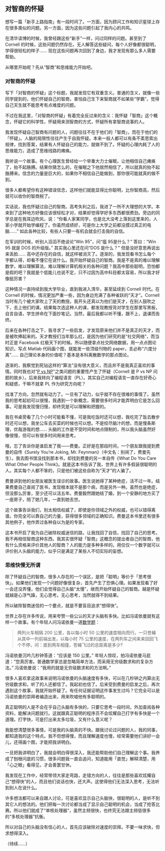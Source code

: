 <div class="inner">
<h2>对智商的怀疑</h2>
<p>想写一篇「新手上路指南」有一段时间了。一方面，因为顾问工作和知识星球上存在很多类似的问题。另一方面，因为这些问题引起了我内心的共鸣。</p>
<p>在清华读博的时候，我曾经跟这些“新手”一样，问过同样的问题。甚至到了 Cornell 的时候，这些问题仍然存在。无人解答这些疑问，每个人好像都很聪明，学得很轻松的样子…… 现在这些问题再次回到了身边，我才发现有那么多人需要帮助。</p>
<p>从哪里开始呢？先从“智商”和思维能力开始吧。</p>
<h3 id="对智商的怀疑">对智商的怀疑</h3>
<p>写下「对智商的怀疑」这个标题，我就发现它有双重含义。普通的含义，就像一些同学提到的，他们怀疑自己的智商，害怕自己生下来智商就不如某些“学霸”，觉得自己天生就不能思考有点难度的问题。</p>
<p>不过在我这里，「对智商的怀疑」有着完全反过来的含义：我怀疑「智商」这个概念，怀疑它的科学性，怀疑用来测智商的方式，怀疑所有拿智商说事的人。</p>
<p>我发现怀疑自己智商有问题的人，问题往往不在于他们的「智商」，而在于他们的「怀疑」。人脑的局限性往往产生于自我怀疑。本来一般人都可以有条不紊思索出规律，找到答案，结果有人怀疑自己的能力，就做不到了。怀疑的心理内耗了人的思维能力，造成了思维线路的瘫痪。</p>
<p>我听说一个故事。有个心理医生曾经给一个举重大力士催眠，让他相信自己瘫痪了，抬不起胳膊。结果你猜怎么的，在催眠之下他居然相信了，所以就真的抬不起胳膊来。信念的力量是巨大的，如果你不相信自己能做到，那你很可能就真的做不到。</p>
<p>很多人都希望你有这种错误信念，这样他们就能显得比你聪明，比你智商高，然后就可以收你的智商税了。</p>
<p>实话说，我也怀疑过自己的智商。高考失利之后，我进了一所不大理想的大学。本来到了这种地方好像应该很轻松才对，结果却觉得学好多东西都很费劲。旁边的同学总是在我耳边吹风，说：“你看人家某同学，也是北大没考上落到这里来的，人家小学就开始学编程了。你虽然成绩好，可是你上大学之前都没摸过真正的电脑……” 如此各种比较，有些人只要一有机会就会打击我的自信。</p>
<p>在军训的时候，听别人滔滔不绝谈论“Win 95”，问“瘟 95是什么？” 答曰：“Win 95 就是 DOS 的升级版。” 其实我心里还在问“DOS 是什么？” 但是没好意思再说出来丢脸…… 高中还存在的自信，就这样被消灭了。逐渐的，我发现看书怎么每个字都认得，却看不懂它在说什么。我开始怀疑自己的智商。我是不是真的难以理解数学，难以理解算法，难以理解计算机相关的各种问题？我高中那些聪明，恐怕都是假的吧？我就是个低能儿也说不定，只不过因为高中科目都太容易，所以我才好像挺厉害？</p>
<p>这种情况一直持续到我大学毕业，直到我进入清华，甚至延续到 Cornell 时代。在 Cornell 的时候，情况更加严重一些，因为身边充满了各种雀跃的“天才”。Cornell 当时有几个被大家吹上了天的教授。我开头还真以为他们是天才，在别人鼓吹之下，去上他们的课。结果每次选这种人的课，都发现教授背对学生在那里写黑板，自言自语，学生拼命在下面抄笔记。当然，最后我都以听不懂，跟不上，退课而告终。</p>
<p>后来在各种打击之下，我寻求了一些启发，才发现原来他们并不是真正的天才，而是被吹捧起来的。天才教授们当年那么红，是因为他们研究的是“社交网络”，而当时正是 Facebook 红极天下的时候。所以随便拿点社交网络数据，用一点点图论知识，写点 Matlab 代码画个图，就能发一些顶级刊物的 paper，言必称“六度分离”…… 自己理论本身的价值呢？基本是本科离散数学的那点图论。</p>
<p>逐渐的，我察觉到死钻这样的“算法”没有很大意义，而且并不是我真正喜欢的事情。同时我也对“<a href="http://www.yinwang.org/blog-cn/2019/07/21/pnp2">P vs NP</a>”之类问题的重要性产生了怀疑（Cornell 是 P vs NP 问题的故乡）。后来我转向了编程语言（PL）。其实自己对编程语言一直存在好奇心和疑惑，干嘛不就拿 PL 作为研究方向呢？</p>
<p>找准了方向，忽然就有动力了。一旦有了动力，似乎就不存在很难的事情了。虽然我的思考起初可以很慢，我遇到一个新概念，需要很多时间才能弄明白它是怎么回事。可是我发现慢归慢，却终究是可以理解和把握的。</p>
<p>我在书桌旁看了几个小时可能看不懂，可是我吃饭时还可以想，我吃完了饭去散步时还可以想，我坐公车去买菜的时候也可以想。不是绞尽脑汁的想，而是慢条斯理，优哉游哉的想…… 头脑的工作是不受时间和地点限制的，所以我头脑虽然好像很慢，但可以有很多时间用来思考。</p>
<p>哦，忘了告诉你是谁启发了我——费曼。正好是在那段时间，一个朋友跟我提到费曼的自传《Surely You’re Joking, Mr. Feynman》（中文名：别闹了，费曼先生）。我去图书馆没找到那本书，却找到费曼的另一本自传《What Do You Care What Other People Think》。就是这本书告诉了我，世界上有许多假装很聪明的人。其实每个人都不笨的，只是他们被这些自称为“天才”的人骗了。</p>
<p>费曼讲到他的女朋友被医生误诊的故事。医生说她得了某种绝症，活不过一年。结果费曼自己查阅了医书，发现根本就不是那个病，而是另外一种。虽然也是绝症，但没那么厉害，至少还可以活五年。费曼毅然跟她结了婚，到一个安静的地方买了一座房子，陪了她几年，一直到她去世。</p>
<p>这个故事告诉我们，别太相信权威了，即使是你领域之外的权威，也可以错得离谱。你完全可以靠自己的力量，获得很多领域的正确知识。费曼这本书里还有很多其他例子，他作弄过各种自以为是的专家。</p>
<p>这本书开启了我为自己破除权威迷信的路，让我找回了自信，找回了自己的思考。我不再相信智商这种东西。我其实很怀疑「智商」这概念的提出者自己的智商，他有什么资格来评价其他人的智商？人的能力是多种多样的。用仅仅一个数字就可以评价别人头脑的能力，似乎只是满足了某些人不切实际的妄想。</p>
<h3 id="思维快慢无所谓">思维快慢无所谓</h3>
<p>除了怀疑自己的智商，很多人存在的一个误区，是把「聪明」等价于「思考很快」。如果他们发现一个问题好像很复杂，首先产生了恐惧心理。如果发现看了好一会还没弄懂，他们会觉得自己头脑“太慢”，继而开始怀疑自己的智商。越是怀疑就越是心浮气躁，无心思考。无心思考，当然就得不到结果。</p>
<p>所以破除智商迷信的一个要点，就是不要盲目追求“想得快”。</p>
<p>世界上存在许多传说，用来夸赞一些公认的天才头脑有多快。比如冯诺依曼就有这样一个故事。有个年轻人问冯诺依曼一道<a href="https://mathworld.wolfram.com/TwoTrainsPuzzle.html">数学题</a>：</p>
<blockquote>
<p>两列火车相隔 200 公里，各以每小时 50 公里的速度相向而行。一只苍蝇从其中一列前端出发，以每小时 75 公里的速度，在两列车之间来来回回飞个不停，问：直到两车相撞，苍蝇飞过的总距离是多少?</p>
</blockquote>
<p>冯诺依曼沉吟几秒钟答道：“应该是 150 公里。” 年轻人惊叹，拍冯诺依曼马屁道：“您真厉害。普通数学家总是忽略简单方法，而采用无穷级数求和的复杂方法。” 冯诺依曼说：“我用的就是无穷级数求和的方法啊。”</p>
<p>很多人喜欢拿这故事来说明冯诺依曼的头脑速度有多快，可以在几秒钟之内算出无穷级数求和，听了的人还都信了。我起初也信了。后来受到费曼的启发之后，再次遇到这个故事，我就开始怀疑了。有任何证据证明这件事发生过吗？它完全可以是冯诺依曼的崇拜者编造出来，用来吹嘘他有多聪明的。</p>
<p>真正聪明的人是不会在乎自己头脑有多快的，只要它思考一段时间，外加查阅各种资料，能解决问题就行。这就跟真正聪明的程序员不会炫耀自己打字有多快是一个道理。打字快，可是打出来太多垃圾，又有什么意义呢？</p>
<p>我能想清楚很多事情，可是我的头脑真的不快。跟我讨论过问题的人，我的同事，都知道我的这个特点。我不但想得慢，而且理解速度也慢，经常需要他们讲好一会儿，还得画个图，才能把我讲明白。</p>
<p>一旦把我讲明白了，我就会明白得很深入，我还能帮助他们自己理解这个事。我养成了刨根问底的习惯，很多问题我一直会追问，知道能用「直觉」解释清楚，用「心之眼」看得见，才会善罢甘休。</p>
<p>我发现在工作中，经常带领大家走弯路，走错方向的人，往往是那些喜欢炫耀自己“想得快”的人，而且他们说话也快，还大声。这使得他们无法深入思考，无法听到别人在说什么。</p>
<p>许多想法都可以来自跟人讨论，可是喜欢显示自己头脑快，很聪明的人，是听不到其它人的想法的。他们把每一次讨论都当成了显示自己聪明的机会，当成了抢答比赛。所以他们就成了“单核处理器”，虽然主频很快，也终究无法跟主频低很多的“多核处理器”抗衡。</p>
<p>所以对自己的头脑没有信心的人，首先应该破除对速度的崇拜。不要一味求快，但求想得深入。</p>
<p>（待续……）</p>
</div>
<!--
<div class="ad-banner" style="margin-top: 5px">
<script async src="//pagead2.googlesyndication.com/pagead/js/adsbygoogle.js"></script>
<ins class="adsbygoogle"
                    style="display:inline-block;width:100%;height:90px"
                    data-ad-client="ca-pub-1331524016319584"
                    data-ad-slot="6657867155"></ins>
<script>(adsbygoogle = window.adsbygoogle || []).push({});</script>
</div>
<script data-ad-client="ca-pub-1331524016319584" async
            src="https://pagead2.googlesyndication.com/pagead/js/adsbygoogle.js">
</script>
        -->
    